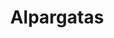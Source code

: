 ---
title: Alpargatas
layout: section
image: img/alpargatas.webp
description: 
categories:

  - title: Alpargatas en blanco y rojo
    filter-folder: /alpargatas/
    filter-name: rojo
    filter-name-or: blanco

  - title: Alpargatas con cuña alta
    filter-folder: /alpargatas/
    filter-name: cuña alta
    description: Alpargatas con cuña de 5 o 7 cuerdas, equivalencia a 7 y 9 centímetros respectivamente.

  - title: Alpargatas con cuña media
    filter-folder: /alpargatas/
    filter-name: cuña media
    description: Alpargatas con cuñas intermedias, entre 2 y 5 centímetros

  - title: Alpargatas planas
    filter-folder: /alpargatas/
    filter-name: plana
    description: Alpargatas con menos de 2 centímetros de cuña

  - title: Alpargatas Caballero
    filter-folder: /alpargatas/
    filter-name: caballero
    description: Alpargatas de caballero

  - title: Alpargatas personalizadas
    filter-folder: /alpargatas/
    filter-name: personaliza
    description: Elige los colores y el dibujo del cosido y personaliza tus alpargatas

  - title: Más alpargatas
    filter-folder: /alpargatas/
    filter-no-repeat: true
---